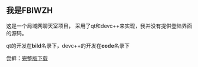 **我是FBIWZH**
---
这是一个局域网聊天室项目，
采用了qt和devc++来实现，我并没有提供登陆界面的源码。

qt的开发在**bild**名录下，devc++的开发在**code**名录下

尝鲜：[完整版下载](https://download.csdn.net/download/RICKY_WZH/85585947?spm=1001.2014.3001.5501)
